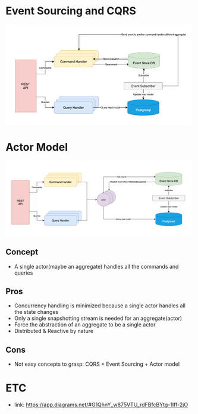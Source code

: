 # Event Sourcing and CQRS 
![architecture.png](image/architecture.png)

# Actor Model
![architectue2.png](image/actor.png)

## Concept 
- A single actor(maybe an aggregate) handles all the commands and queries
## Pros 
- Concurrency handling is minimized because a single actor handles all the state changes
- Only a single snapshotting stream is needed for an aggregate(actor)
- Force the abstraction of an aggregate to be a single actor
- Distributed & Reactive by nature  

## Cons 
- Not easy concepts to grasp: CQRS + Event Sourcing + Actor model

# ETC 
- link: https://app.diagrams.net/#G1QhnY_w875VTU_rdFBfcBYtg-1Iff-2jO

